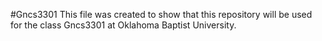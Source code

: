 #Gncs3301
This file was created to show that this repository will be used for the class Gncs3301 at Oklahoma Baptist University.
